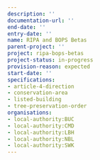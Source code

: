 ```yaml
---
description: ''
documentation-url: ''
end-date: ''
entry-date: ''
name: RIPA and BOPS Betas
parent-project: ''
project: ripa-bops-betas
project-status: in-progress
provision-reason: expected
start-date: ''
specifications:
- article-4-direction
- conservation-area
- listed-building
- tree-preservation-order
organisations:
- local-authority:BUC
- local-authority:CMD
- local-authority:LBH
- local-authority:NBL
- local-authority:SWK
---
```

